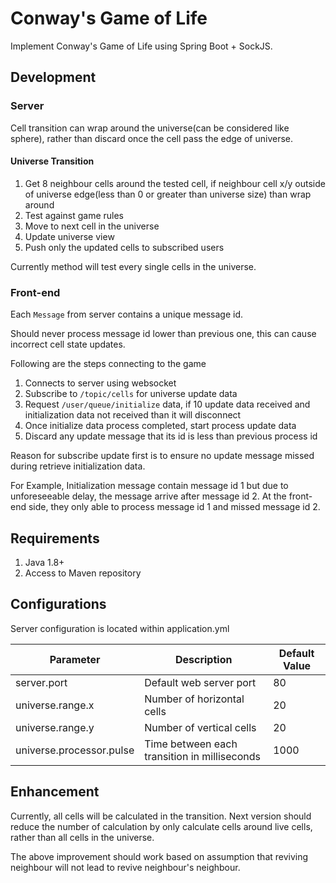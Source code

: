 # Conway's Game of Life
Implement Conway's Game of Life using Spring Boot + SockJS.

## Development
### Server
Cell transition can wrap around the universe(can be considered like sphere), rather than discard once the cell pass the edge of universe.

#### Universe Transition
1. Get 8 neighbour cells around the tested cell, if neighbour cell x/y outside of universe edge(less than 0 or greater than universe size) than wrap around
2. Test against game rules
3. Move to next cell in the universe
4. Update universe view
5. Push only the updated cells to subscribed users

Currently method will test every single cells in the universe.

### Front-end
Each `Message` from server contains a unique message id. 

Should never process message id lower than previous one, this can cause incorrect cell state updates.

Following are the steps connecting to the game
1. Connects to server using websocket
2. Subscribe to `/topic/cells` for universe update data
3. Request `/user/queue/initialize` data, if 10 update data received and initialization data not received than it will disconnect
4. Once initialize data process completed, start process update data
5. Discard any update message that its id is less than previous process id

Reason for subscribe update first is to ensure no update message missed during retrieve initialization data.

For Example,
Initialization message contain message id 1 but due to unforeseeable delay, the message arrive after message id 2.
At the front-end side, they only able to process message id 1 and missed message id 2.

## Requirements
1. Java 1.8+
2. Access to Maven repository

## Configurations
Server configuration is located within application.yml

Parameter | Description | Default Value
--- | --- | ---
server.port | Default web server port | 80
universe.range.x | Number of horizontal cells | 20
universe.range.y | Number of vertical cells | 20
universe.processor.pulse | Time between each transition in milliseconds | 1000

## Enhancement
Currently, all cells will be calculated in the transition. Next version should reduce the number of calculation by only calculate cells around live cells, rather than all cells in the universe.

The above improvement should work based on assumption that reviving neighbour will not lead to revive neighbour's neighbour.

